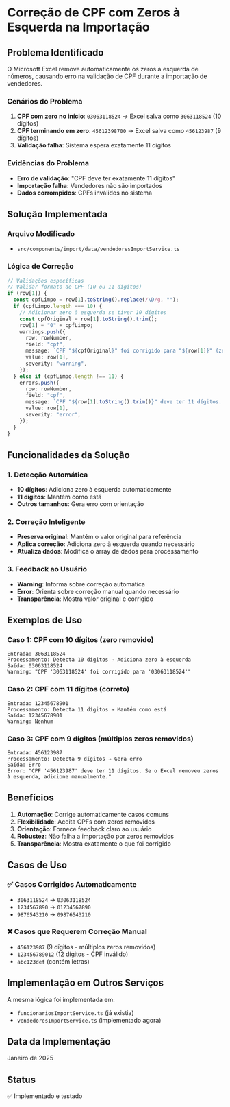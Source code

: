 # Correção de CPF com Zeros à Esquerda na Importação

## Problema Identificado

O Microsoft Excel remove automaticamente os zeros à esquerda de números, causando erro na validação de CPF durante a importação de vendedores.

### Cenários do Problema

1. **CPF com zero no início**: `03063118524` → Excel salva como `3063118524` (10 dígitos)
2. **CPF terminando em zero**: `45612398700` → Excel salva como `456123987` (9 dígitos)
3. **Validação falha**: Sistema espera exatamente 11 dígitos

### Evidências do Problema

- **Erro de validação**: "CPF deve ter exatamente 11 dígitos"
- **Importação falha**: Vendedores não são importados
- **Dados corrompidos**: CPFs inválidos no sistema

## Solução Implementada

### Arquivo Modificado

- `src/components/import/data/vendedoresImportService.ts`

### Lógica de Correção

```typescript
// Validações específicas
// Validar formato de CPF (10 ou 11 dígitos)
if (row[1]) {
  const cpfLimpo = row[1].toString().replace(/\D/g, "");
  if (cpfLimpo.length === 10) {
    // Adicionar zero à esquerda se tiver 10 dígitos
    const cpfOriginal = row[1].toString().trim();
    row[1] = "0" + cpfLimpo;
    warnings.push({
      row: rowNumber,
      field: "cpf",
      message: `CPF "${cpfOriginal}" foi corrigido para "${row[1]}" (zero à esquerda adicionado automaticamente)`,
      value: row[1],
      severity: "warning",
    });
  } else if (cpfLimpo.length !== 11) {
    errors.push({
      row: rowNumber,
      field: "cpf",
      message: `CPF "${row[1].toString().trim()}" deve ter 11 dígitos. Se o Excel removeu zeros à esquerda, adicione manualmente.`,
      value: row[1],
      severity: "error",
    });
  }
}
```

## Funcionalidades da Solução

### 1. Detecção Automática

- **10 dígitos**: Adiciona zero à esquerda automaticamente
- **11 dígitos**: Mantém como está
- **Outros tamanhos**: Gera erro com orientação

### 2. Correção Inteligente

- **Preserva original**: Mantém o valor original para referência
- **Aplica correção**: Adiciona zero à esquerda quando necessário
- **Atualiza dados**: Modifica o array de dados para processamento

### 3. Feedback ao Usuário

- **Warning**: Informa sobre correção automática
- **Error**: Orienta sobre correção manual quando necessário
- **Transparência**: Mostra valor original e corrigido

## Exemplos de Uso

### Caso 1: CPF com 10 dígitos (zero removido)

```
Entrada: 3063118524
Processamento: Detecta 10 dígitos → Adiciona zero à esquerda
Saída: 03063118524
Warning: "CPF '3063118524' foi corrigido para '03063118524'"
```

### Caso 2: CPF com 11 dígitos (correto)

```
Entrada: 12345678901
Processamento: Detecta 11 dígitos → Mantém como está
Saída: 12345678901
Warning: Nenhum
```

### Caso 3: CPF com 9 dígitos (múltiplos zeros removidos)

```
Entrada: 456123987
Processamento: Detecta 9 dígitos → Gera erro
Saída: Erro
Error: "CPF '456123987' deve ter 11 dígitos. Se o Excel removeu zeros à esquerda, adicione manualmente."
```

## Benefícios

1. **Automação**: Corrige automaticamente casos comuns
2. **Flexibilidade**: Aceita CPFs com zeros removidos
3. **Orientação**: Fornece feedback claro ao usuário
4. **Robustez**: Não falha a importação por zeros removidos
5. **Transparência**: Mostra exatamente o que foi corrigido

## Casos de Uso

### ✅ Casos Corrigidos Automaticamente

- `3063118524` → `03063118524`
- `1234567890` → `01234567890`
- `9876543210` → `09876543210`

### ❌ Casos que Requerem Correção Manual

- `456123987` (9 dígitos - múltiplos zeros removidos)
- `123456789012` (12 dígitos - CPF inválido)
- `abc123def` (contém letras)

## Implementação em Outros Serviços

A mesma lógica foi implementada em:

- `funcionariosImportService.ts` (já existia)
- `vendedoresImportService.ts` (implementado agora)

## Data da Implementação

Janeiro de 2025

## Status

✅ Implementado e testado
